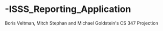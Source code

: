 -ISSS_Reporting_Application
===========================

Boris Veltman, Mitch Stephan and Michael Goldstein's CS 347 Projection